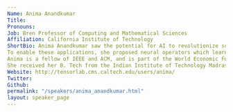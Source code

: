 ```yaml
---
Name: Anima Anandkumar
Title: 
Pronouns: 
Job: Bren Professor of Computing and Mathematical Sciences
Affiliation: California Institute of Technology
ShortBio: Anima Anandkumar saw the potential for AI to revolutionize scientific domains and focused her research on this area. Her AI algorithms enable and accelerate a wide range of scientific applications, including weather forecasting, autonomous drone flight, and drug design. 
To enable these applications, she proposed neural operators which learn in function spaces and can simulate complex multi-scale processes, such as fluid dynamics and material properties, orders of magnitude faster. She also did seminal work on tensor methods for unsupervised learning of latent-variable probabilistic models to capture structures in text and social networks. 
Anima is a fellow of IEEE and ACM, and is part of the World Economic Forum's Expert Network. She has received several awards including the Guggenheim and Alfred P. Sloan fellowships, the NSF Career award, and best paper awards at venues such as Neural Information Processing and the ACM Gordon Bell Special Prize for HPC-Based COVID-19 Research. She recently presented her work on AI+Science to the White House Science Council. 
She received her B. Tech from the Indian Institute of Technology Madras and her Ph.D. from Cornell University and did her postdoctoral research at MIT. She was principal scientist at Amazon Web Services, and is now senior director of AI research at NVIDIA and Bren named professor at Caltech.
Website: http://tensorlab.cms.caltech.edu/users/anima/
Twitter: 
Github: 
permalink: "/speakers/anima_anandkumar.html"
layout: speaker_page
---
```



